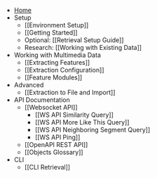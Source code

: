 * [Home](https://github.com/vitrivr/cineast/wiki)
* Setup
  * [[Environment Setup]]
  * [[Getting Started]]
  * Optional: [[Retrieval Setup Guide]]
  * Research: [[Working with Existing Data]]
* Working with Multimedia Data
  * [[Extracting Features]]
  * [[Extraction Configuration]]
  * [[Feature Modules]]
* Advanced
  * [[Extraction to File and Import]]
* API Documentation
  * [[Websocket API]]
    * [[WS API Similarity Query]]
    * [[WS API More Like This Query]]
    * [[WS API Neighboring Segment Query]]
    * [[WS API Ping]]
  * [[OpenAPI REST API]]
  * [[Objects Glossary]]
* CLI
  * [[CLI Retrieval]]